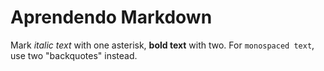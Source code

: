 # Aprendendo Markdown
Mark *italic text* with one asterisk, **bold text** with two.
For ``monospaced text``, use two "backquotes" instead.
